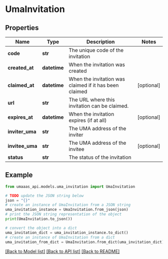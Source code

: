 # UmaInvitation


## Properties

Name | Type | Description | Notes
------------ | ------------- | ------------- | -------------
**code** | **str** | The unique code of the invitation | 
**created_at** | **datetime** | When the invitation was created | 
**claimed_at** | **datetime** | When the invitation was claimed if it has been claimed | [optional] 
**url** | **str** | The URL where this invitation can be claimed. | 
**expires_at** | **datetime** | When the invitation expires (if at all) | [optional] 
**inviter_uma** | **str** | The UMA address of the inviter | 
**invitee_uma** | **str** | The UMA address of the invitee | [optional] 
**status** | **str** | The status of the invitation | 

## Example

```python
from umaaas_api.models.uma_invitation import UmaInvitation

# TODO update the JSON string below
json = "{}"
# create an instance of UmaInvitation from a JSON string
uma_invitation_instance = UmaInvitation.from_json(json)
# print the JSON string representation of the object
print(UmaInvitation.to_json())

# convert the object into a dict
uma_invitation_dict = uma_invitation_instance.to_dict()
# create an instance of UmaInvitation from a dict
uma_invitation_from_dict = UmaInvitation.from_dict(uma_invitation_dict)
```
[[Back to Model list]](../README.md#documentation-for-models) [[Back to API list]](../README.md#documentation-for-api-endpoints) [[Back to README]](../README.md)


